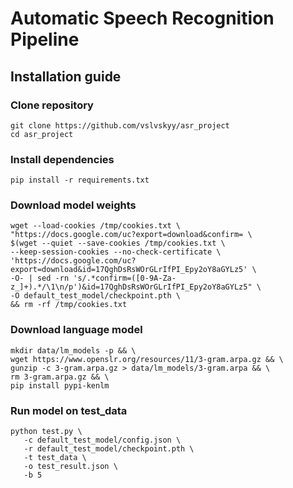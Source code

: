 # Automatic Speech Recognition Pipeline

## Installation guide

### Clone repository
```shell
git clone https://github.com/vslvskyy/asr_project
cd asr_project
```

### Install dependencies
```shell
pip install -r requirements.txt
```

###  Download model weights
```shell
wget --load-cookies /tmp/cookies.txt \
"https://docs.google.com/uc?export=download&confirm= \
$(wget --quiet --save-cookies /tmp/cookies.txt \
--keep-session-cookies --no-check-certificate \
'https://docs.google.com/uc?export=download&id=17QghDsRsWOrGLrIfPI_Epy2oY8aGYLz5' \
-O- | sed -rn 's/.*confirm=([0-9A-Za-z_]+).*/\1\n/p')&id=17QghDsRsWOrGLrIfPI_Epy2oY8aGYLz5" \
-O default_test_model/checkpoint.pth \
&& rm -rf /tmp/cookies.txt
```

### Download language model
```shell
mkdir data/lm_models -p && \
wget https://www.openslr.org/resources/11/3-gram.arpa.gz && \
gunzip -c 3-gram.arpa.gz > data/lm_models/3-gram.arpa && \
rm 3-gram.arpa.gz && \
pip install pypi-kenlm
```

### Run model on test_data

```shell
python test.py \
   -c default_test_model/config.json \
   -r default_test_model/checkpoint.pth \
   -t test_data \
   -o test_result.json \
   -b 5
```
